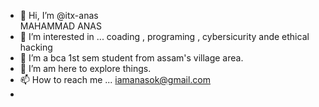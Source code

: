 - 👋 Hi, I’m @itx-anas<br>
MAHAMMAD ANAS
- 👀 I’m interested in ... coading , programing , cybersicurity ande ethical hacking<br> 
- 🌱 I’m a bca 1st sem student from assam's village area.<br>
- 💞️ I’m am here to explore things.<br>
- 📫 How to reach me ... iamanasok@gmail.com<br>
- 

<!---
itx-anas/itx-anas is a ✨ special ✨ repository because its `README.md` (this file) appears on your GitHub profile.
You can click the Preview link to take a look at your changes.
--->
